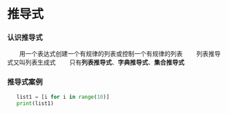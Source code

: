 # 推导式
### 认识推导式
&emsp;&emsp;用一个表达式创建一个有规律的列表或控制一个有规律的列表
&emsp;&emsp;列表推导式又叫列表生成式
&emsp;&emsp;只有**列表推导式**、**字典推导式**、**集合推导式**

### 推导式案例



```python
   list1 = [i for i in range(10)]
   print(list1)




```


 


